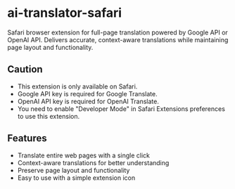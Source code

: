 # ai-translator-safari
Safari browser extension for full-page translation powered by Google API or OpenAI API. Delivers accurate, context-aware translations while maintaining page layout and functionality.

## Caution
- This extension is only available on Safari.
- Google API key is required for Google Translate.
- OpenAI API key is required for OpenAI Translate.
- You need to enable "Developer Mode" in Safari Extensions preferences to use this extension.

## Features
- Translate entire web pages with a single click
- Context-aware translations for better understanding
- Preserve page layout and functionality
- Easy to use with a simple extension icon
